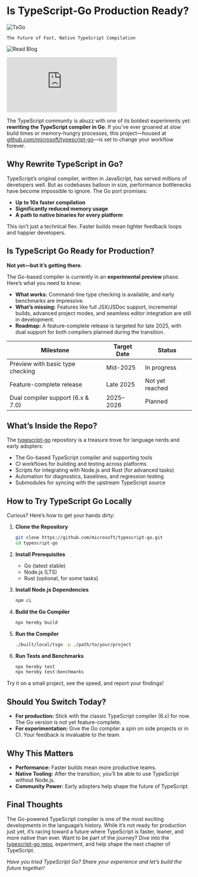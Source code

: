# Is TypeScript-Go Production Ready? 

![TsGo](https://github.com/user-attachments/assets/d691396d-e39e-4ba3-a1c2-e962ab51e804)


`The Future of Fast, Native TypeScript Compilation`

![Read Blog](https://github.com/user-attachments/assets/aaced2d4-b94e-430d-a7c8-9dedca10b85a)

![Read Blog](http://blog.hiteshlabs.com/2025/03/exciting-developments-in-typescript-go.html)


The TypeScript community is abuzz with one of its boldest experiments yet: **rewriting the TypeScript compiler in Go**. If you’ve ever groaned at slow build times or memory-hungry processes, this project—housed at [github.com/microsoft/typescript-go](https://github.com/microsoft/typescript-go)—is set to change your workflow forever.

## Why Rewrite TypeScript in Go?

TypeScript’s original compiler, written in JavaScript, has served millions of developers well. But as codebases balloon in size, performance bottlenecks have become impossible to ignore. The Go port promises:

- **Up to 10x faster compilation**
- **Significantly reduced memory usage**
- **A path to native binaries for every platform**

This isn’t just a technical flex. Faster builds mean tighter feedback loops and happier developers.

## Is TypeScript Go Ready for Production?

**Not yet—but it’s getting there.**

The Go-based compiler is currently in an **experimental preview** phase. Here’s what you need to know:

- **What works:** Command-line type checking is available, and early benchmarks are impressive.
- **What’s missing:** Features like full JSX/JSDoc support, incremental builds, advanced project modes, and seamless editor integration are still in development.
- **Roadmap:** A feature-complete release is targeted for late 2025, with dual support for both compilers planned during the transition.

| Milestone                         | Target Date      | Status          |
|------------------------------------|------------------|-----------------|
| Preview with basic type checking   | Mid-2025         | In progress     |
| Feature-complete release           | Late 2025        | Not yet reached |
| Dual compiler support (6.x & 7.0)  | 2025–2026        | Planned         |

## What’s Inside the Repo?

The [typescript-go](https://github.com/microsoft/typescript-go) repository is a treasure trove for language nerds and early adopters:

- The Go-based TypeScript compiler and supporting tools
- CI workflows for building and testing across platforms
- Scripts for integrating with Node.js and Rust (for advanced tasks)
- Automation for diagnostics, baselines, and regression testing
- Submodules for syncing with the upstream TypeScript source

## How to Try TypeScript Go Locally

Curious? Here’s how to get your hands dirty:

1. **Clone the Repository**
   ```bash
   git clone https://github.com/microsoft/typescript-go.git
   cd typescript-go
   ```

2. **Install Prerequisites**
   - Go (latest stable)
   - Node.js (LTS)
   - Rust (optional, for some tasks)

3. **Install Node.js Dependencies**
   ```bash
   npm ci
   ```

4. **Build the Go Compiler**
   ```bash
   npx hereby build
   ```

5. **Run the Compiler**
   ```bash
   ./built/local/tsgo -p ./path/to/your/project
   ```

6. **Run Tests and Benchmarks**
   ```bash
   npx hereby test
   npx hereby test:benchmarks
   ```

Try it on a small project, see the speed, and report your findings!

## Should You Switch Today?

- **For production:** Stick with the classic TypeScript compiler (6.x) for now. The Go version is not yet feature-complete.
- **For experimentation:** Give the Go compiler a spin on side projects or in CI. Your feedback is invaluable to the team.

## Why This Matters

- **Performance:** Faster builds mean more productive teams.
- **Native Tooling:** After the transition, you’ll be able to use TypeScript without Node.js.
- **Community Power:** Early adopters help shape the future of TypeScript.

## Final Thoughts

The Go-powered TypeScript compiler is one of the most exciting developments in the language’s history. While it’s not ready for production just yet, it’s racing toward a future where TypeScript is faster, leaner, and more native than ever. Want to be part of the journey? Dive into the [typescript-go repo](https://github.com/microsoft/typescript-go), experiment, and help shape the next chapter of TypeScript.

*Have you tried TypeScript Go? Share your experience and let’s build the future together!*
